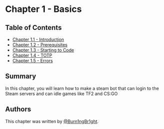 # Chapter 1 - Basics

## Table of Contents

- [Chapter 1.1 - Introduction](./Chapter%201.1%20-%20Introduction)
- [Chapter 1.2 - Prerequisites](./Chapter%201.2%20-%20Prerequisites)
- [Chapter 1.3 - Starting to Code](./Chapter%201.3%20-%20Starting%20to%20Code)
- [Chapter 1.4 - TOTP](./Chapter%201.4%20-%20TOTP)
- [Chapter 1.5 - Errors](./Chapter%201.5%20-%20Errors)

## Summary

In this chapter, you will learn how to make a steam bot that can login to the Steam servers and can idle games like TF2 and CS:GO

## Authors

This chapter was written by [@Burn1ngBr1ght](https://github.com/Burn1ngBr1ght).
